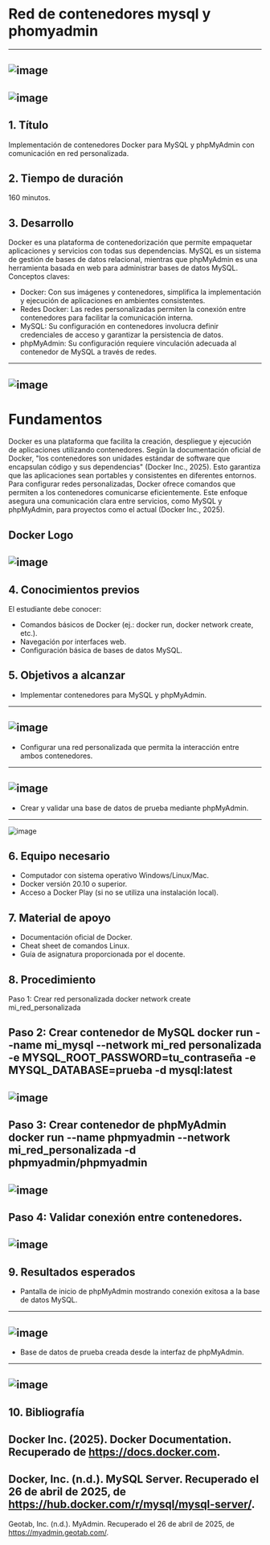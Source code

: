 # Red de contenedores mysql y phomyadmin
---
 ![image](https://github.com/user-attachments/assets/050164a7-afc9-42cc-ace4-0908076b9806)
---
![image](https://github.com/user-attachments/assets/19c575f9-f665-4922-a8c9-68f78c0143fa)
---

## 1. Título
Implementación de contenedores Docker para MySQL y phpMyAdmin con comunicación en red personalizada.

## 2. Tiempo de duración
160 minutos.

## 3. Desarrollo 
Docker es una plataforma de contenedorización que permite empaquetar aplicaciones y servicios con todas sus dependencias. MySQL es un sistema de gestión de bases de datos relacional, mientras que phpMyAdmin es una herramienta basada en web para administrar bases de datos MySQL.
Conceptos claves:
- Docker: Con sus imágenes y contenedores, simplifica la implementación y ejecución de aplicaciones en ambientes consistentes.
- Redes Docker: Las redes personalizadas permiten la conexión entre contenedores para facilitar la comunicación interna.
- MySQL: Su configuración en contenedores involucra definir credenciales de acceso y garantizar la persistencia de datos.
- phpMyAdmin: Su configuración requiere vinculación adecuada al contenedor de MySQL a través de redes.
----
![image](https://github.com/user-attachments/assets/f9deeb73-3d28-41ec-9df4-0e9a2458adfd)
---
# Fundamentos
Docker es una plataforma que facilita la creación, despliegue y ejecución de aplicaciones utilizando contenedores. Según la documentación oficial de Docker, "los contenedores son unidades estándar de software que encapsulan código y sus dependencias" (Docker Inc., 2025). Esto garantiza que las aplicaciones sean portables y consistentes en diferentes entornos.
Para configurar redes personalizadas, Docker ofrece comandos que permiten a los contenedores comunicarse eficientemente. Este enfoque asegura una comunicación clara entre servicios, como MySQL y phpMyAdmin, para proyectos como el actual (Docker Inc., 2025).


Docker Logo
----
![image](https://github.com/user-attachments/assets/90dcb54f-a067-4a68-9d55-1c644da50c18)
----

## 4. Conocimientos previos
El estudiante debe conocer:
- Comandos básicos de Docker (ej.: docker run, docker network create, etc.).
- Navegación por interfaces web.
- Configuración básica de bases de datos MySQL.


## 5. Objetivos a alcanzar
- Implementar contenedores para MySQL y phpMyAdmin.
---
![image](https://github.com/user-attachments/assets/37c84ed7-9e7f-48cf-982f-763bf0d4ed3a)
---
- Configurar una red personalizada que permita la interacción entre ambos contenedores.
---
![image](https://github.com/user-attachments/assets/306d3f52-8e48-4006-b19c-041b3becd293)
---
- Crear y validar una base de datos de prueba mediante phpMyAdmin.
---
![image](https://github.com/user-attachments/assets/923742ca-79f0-4c52-b073-74b569717878)


## 6. Equipo necesario
- Computador con sistema operativo Windows/Linux/Mac.
- Docker versión 20.10 o superior.
- Acceso a Docker Play (si no se utiliza una instalación local).


## 7. Material de apoyo
- Documentación oficial de Docker.
- Cheat sheet de comandos Linux.
- Guía de asignatura proporcionada por el docente.


## 8. Procedimiento
Paso 1: Crear red personalizada
docker network create mi_red_personalizada


Paso 2: Crear contenedor de MySQL
docker run --name mi_mysql --network mi_red personalizada -e MYSQL_ROOT_PASSWORD=tu_contraseña -e MYSQL_DATABASE=prueba -d mysql:latest
----
![image](https://github.com/user-attachments/assets/e47dd8ce-10f0-4595-9e7a-a8ceaf7402c2)
----
Paso 3: Crear contenedor de phpMyAdmin
docker run --name phpmyadmin --network mi_red_personalizada -d phpmyadmin/phpmyadmin
---
![image](https://github.com/user-attachments/assets/5f1f4ea4-2cf8-4be4-9d95-eb77186820d1)
---
Paso 4: Validar conexión entre contenedores.
----
![image](https://github.com/user-attachments/assets/4df85664-30c0-4f51-ba26-e726b3a5b972)
---


## 9. Resultados esperados
- Pantalla de inicio de phpMyAdmin mostrando conexión exitosa a la base de datos MySQL.
---
![image](https://github.com/user-attachments/assets/26a5ab9d-d3ca-43d0-9d11-4a80155f9e68)
---
- Base de datos de prueba creada desde la interfaz de phpMyAdmin.
---
![image](https://github.com/user-attachments/assets/f884e671-5b15-478b-95f1-0c6612881c61)
---
## 10. Bibliografía
Docker Inc. (2025). Docker Documentation. Recuperado de https://docs.docker.com.
----
Docker, Inc. (n.d.). MySQL Server. Recuperado el 26 de abril de 2025, de https://hub.docker.com/r/mysql/mysql-server/.
----
Geotab, Inc. (n.d.). MyAdmin. Recuperado el 26 de abril de 2025, de https://myadmin.geotab.com/.

